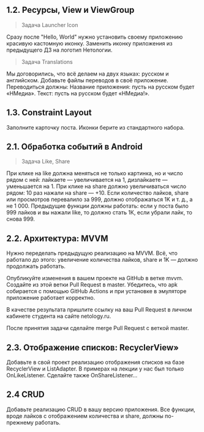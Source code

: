 ## 1.2. Ресурсы, View и ViewGroup

>Задача Launcher Icon

Сразу после "Hello, World" нужно установить своему приложению красивую кастомную иконку.
Заменить иконку  приложения из предыдущего ДЗ на логотип Нетологии.

>Задача Translations

Мы договорились, что всё делаем на двух языках: русском и английском.
Добавьте файлы переводов в своё приложение.
Переводиться должны:
Название приложения: пусть на русском будет «НМедиа».
Текст: пусть на русском будет «НМедиа!».

## 1.3. Constraint Layout

Заполните карточку поста. Иконки берите из стандартного набора.

## 2.1. Обработка событий в Android

>Задача Like, Share

При клике на like должна меняться не только картинка, но и число рядом с ней: лайкаете — увеличивается на 1, дизлайкаете — уменьшается на 1.
При клике на share должно увеличиваться число рядом: 10 раз нажали на share — +10.
Если количество лайков, share или просмотров перевалило за 999, должно отображаться 1K и т. д., а не 1 000. Предыдущие функции должны работать: если у поста было 999 лайков и вы нажали like, то должно стать 1К, если убрали лайк, то снова 999.

## 2.2. Архитектура: MVVM

Нужно переделать предыдущую реализацию на MVVM. Всё, что работало до этого: увеличение количества лайков, share и 1K — должно продолжать работать.

Опубликуйте изменения в вашем проекте на GitHub в ветке mvvm. Создайте из этой ветки Pull Request в master. Убедитесь, что apk собирается с помощью GitHub Actions и при установке в эмуляторе приложение работает корректно.

В качестве результата пришлите ссылку на ваш Pull Request в личном кабинете студента на сайте netology.ru.

После принятия задачи сделайте merge Pull Request c веткой master.

## 2.3. Отображение списков: RecyclerView»

Добавьте в свой проект реализацию отображения списков на базе RecyclerView и ListAdapter.
В примерах на лекции у нас был только OnLikeListener. Сделайте также OnShareListener...

## 2.4 CRUD

Добавьте реализацию CRUD в вашу версию приложения. Все функции, вроде лайков с отображением количества и share, должны по-прежнему работать.

